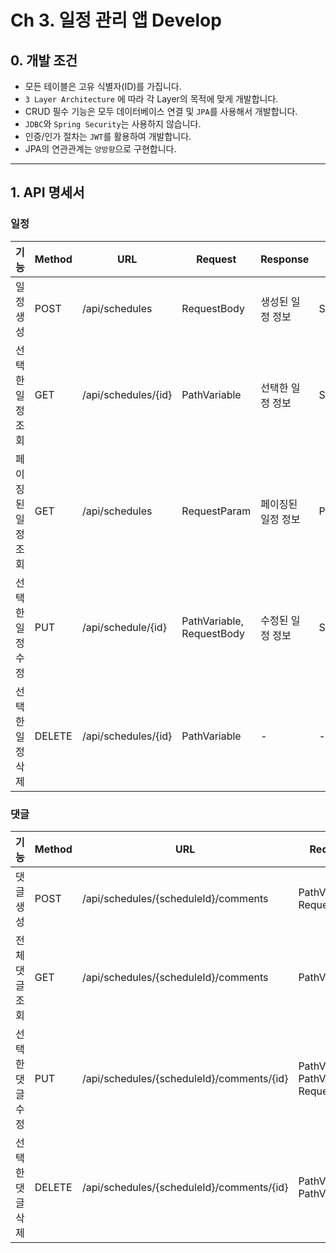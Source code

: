 # Ch 3. 일정 관리 앱 Develop

## 0. 개발 조건

- 모든 테이블은 고유 식별자(ID)를 가집니다.
- `3 Layer Architecture` 에 따라 각 Layer의 목적에 맞게 개발합니다.
- CRUD 필수 기능은 모두 데이터베이스 연결 및  `JPA`를 사용해서 개발합니다.
- `JDBC`와 `Spring Security`는 사용하지 않습니다.
- 인증/인가 절차는 `JWT`를 활용하여 개발합니다.
- JPA의 연관관계는 `양방향`으로 구현합니다.
---

## 1. API 명세서

### 일정
| 기능         | Method | URL                 | Request                   | Response   | Return                       |
|------------|--------|---------------------|---------------------------|------------|------------------------------|
| 일정 생성      | POST   | /api/schedules      | RequestBody               | 생성된 일정 정보  | ScheduleResponse             |
| 선택한 일정 조회  | GET    | /api/schedules/{id} | PathVariable              | 선택한 일정 정보  | ScheduleResponse             |
| 페이징된 일정 조회 | GET    | /api/schedules      | RequestParam              | 페이징된 일정 정보 | Page<SchedulePagingResponse> |
| 선택한 일정 수정  | PUT    | /api/schedule/{id}  | PathVariable, RequestBody | 수정된 일정 정보  | ScheduleResponse             |
| 선택한 일정 삭제  | DELETE | /api/schedules/{id} | PathVariable              | -          | -                            |

### 댓글
| 기능        | Method | URL                                       | Request                                 | Response  | Return                |
|-----------|--------|-------------------------------------------|-----------------------------------------|-----------|-----------------------|
| 댓글 생성     | POST   | /api/schedules/{scheduleId}/comments      | PathVariable, RequestBody               | 생성된 댓글 정보 | CommentResponse       |
| 전체 댓글 조회  | GET    | /api/schedules/{scheduleId}/comments      | PathVariable                            | 모든 댓글 정보  | List<CommentResponse> |
| 선택한 댓글 수정 | PUT    | /api/schedules/{scheduleId}/comments/{id} | PathVariable, PathVariable, RequestBody | 수정된 댓글 정보 | CommentResponse       |
| 선택한 댓글 삭제 | DELETE | /api/schedules/{scheduleId}/comments/{id} | PathVariable, PathVariable              | -         | -                     |
